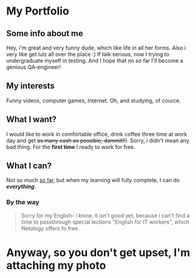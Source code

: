 # My Portfolio

## Some info about me

Hey, i'm great and very funny dude, which like life in all her forms. Also i very like get lulz all over the place :) If talk serious, now I trying to undergraduate myself in testing. And I hope that no so far I'll become a genious QA-engineer!

## My interests 

Funny videos, computer games, Internet. Oh, and studying, of cource.

## What I want?

I would like to work in comfortable office, drink coffee three time at work day and get ~~as many cash as possible, dammit!!!~~. Sorry, i didn't mean any bad thing. For the **first time** I ready	to work for free.

## What I can?

Not so much <u>so far</u>, but when my learning will fully complete, I can do ___everything___. 

### By the way
> Sorry for my English- i know, it isn't good yet, because i can't find a time to passthrough special lections "English for IT workers", which Netology offers fo free.

# Anyway, so you don't get upset, I'm attaching my photo
[](.mg/DSC_0199.jpg)
